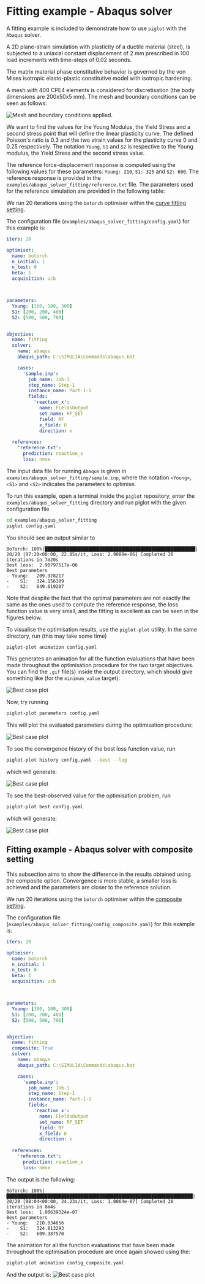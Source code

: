 # Fitting example - Abaqus solver

A fitting example is included to demonstrate how to use `piglot` with the `Abaqus` solver.

A 2D plane-strain simulation with plasticity of a ductile material (steel), is subjected to a uniaxial constant displacement of 2 mm prescribed in 100 load increments with time-steps of 0.02 seconds.

The matrix material phase constitutive behavior is governed by the von Mises isotropic elasto-plastic constitutive model with isotropic hardening. 

A mesh with 400 CPE4 elements is considered for discretisation (the body dimensions are 200x50x5 mm). The mesh and boundary conditions can be seen as follows:

![Mesh and boundary conditions applied.](mesh_and_bc.svg)

We want to find the values for the Young Modulus, the Yield Stress and a second stress point that will define the linear plasticity curve. The defined Poisson's ratio is 0.3 and the two strain values for the plasticity curve 0 and 0.25 respectively.
The notation `Young`, `S1` and `S2` is respective to the Young modulus, the Yield Stress and the second stress value.

The reference force-displacement response is computed using the following values for these parameters: `Young: 210`, `S1: 325` and `S2: 600`. The reference response is provided in the `examples/abaqus_solver_fitting/reference.txt` file. The parameters used for the reference simulation are provided in the following table:

We run 20 iterations using the `botorch` optimiser within the [curve fitting setting](../sample_curve_fitting/description.md).

The configuration file (`examples/abaqus_solver_fitting/config.yaml`) for this example is:
```yaml
iters: 20

optimiser:
  name: botorch
  n_initial: 1
  n_test: 0
  beta: 1
  acquisition: ucb



parameters:
  Young: [100, 100, 300]
  S1: [200, 200, 400]
  S2: [500, 500, 700]


objective:
  name: fitting
  solver:
    name: abaqus
    abaqus_path: C:\SIMULIA\Commands\abaqus.bat

    cases:
      'sample.inp':
        job_name: Job-1
        step_name: Step-1
        instance_name: Part-1-1
        fields:
          'reaction_x':
            name: FieldsOutput
            set_name: RF_SET
            field: RF
            x_field: U
            direction: x
   
  references:
    'reference.txt':
      prediction: reaction_x
      loss: nmse
```
The input data file for running `Abaqus` is given in `examples/abaqus_solver_fitting/sample.inp`, where the notation `<Young>`, `<S1>` and `<S2>` indicates the parameters to optimise.

To run this example, open a terminal inside the `piglot` repository, enter the `examples/abaqus_solver_fitting` directory and run piglot with the given configuration file
```bash
cd examples/abaqus_solver_fitting
piglot config.yaml
```
You should see an output similar to
```
BoTorch: 100%|███████████████████████████████████████████████████████| 20/20 [07:20<00:00, 22.05s/it, Loss: 2.9080e-06] Completed 20 iterations in 7m20s                                                                                        Best loss:  2.90797517e-06                                                                                              Best parameters                                                                                                         - Young:   209.978217                                                                                                   -    S1:   324.156389                                                                                                   -    S2:   649.619207 
```
Note that despite the fact that the optimal parameters are not exactly the same as the ones used to compute the reference response, the loss function value is very small, and the fitting is excellent as can be seen in the figures below.

To visualise the optimisation results, use the `piglot-plot` utility.
In the same directory, run (this may take some time)
```bash
piglot-plot animation config.yaml
```
This generates an animation for all the function evaluations that have been made throughout the optimisation procedure for the two target objectives.
You can find the `.gif` file(s) inside the output directory, which should give something like (for the `minimum_value` target):

![Best case plot](animation_1.gif)

Now, try running
```bash
piglot-plot parameters config.yaml
```
This will plot the evaluated parameters during the optimisation procedure: 

![Best case plot](parameters_1.svg)

To see the convergence history of the best loss function value, run
```bash
piglot-plot history config.yaml --best --log
```
which will generate:

![Best case plot](history_1.svg)

To see the best-observed value for the optimisation problem, run
```bash
piglot-plot best config.yaml
```
which will generate:

![Best case plot](best_1.svg)

## Fitting example - Abaqus solver with composite setting

This subsection aims to show the difference in the results obtained using the composite option. Convergence is more stable, a smaller loss is achieved and the parameters are closer to the reference solution.

We run 20 iterations using the `botorch` optimiser within the [composite setting](../sample_curve_fitting_composite/description.md).

The configuration file (`examples/abaqus_solver_fitting/config_composite.yaml`) for this example is:
```yaml
iters: 20

optimiser:
  name: botorch
  n_initial: 1
  n_test: 0
  beta: 1
  acquisition: ucb



parameters:
  Young: [100, 100, 300]
  S1: [200, 200, 400]
  S2: [500, 500, 700]


objective:
  name: fitting
  composite: True
  solver:
    name: abaqus
    abaqus_path: C:\SIMULIA\Commands\abaqus.bat

    cases:
      'sample.inp':
        job_name: Job-1
        step_name: Step-1
        instance_name: Part-1-1
        fields:
          'reaction_x':
            name: FieldsOutput
            set_name: RF_SET
            field: RF
            x_field: U
            direction: x
   
  references:
    'reference.txt':
      prediction: reaction_x
      loss: nmse
```

The output is the following:
```
BoTorch: 100%|████████████████████████████████████████████████████████████████████| 20/20 [08:04<00:00, 24.23s/it, Loss: 1.0064e-07] Completed 20 iterations in 8m4s                                                                                                      Best loss:  1.00639324e-07                                                                                                           Best parameters                                                                                                                      - Young:   210.034656                                                                                                                -    S1:   324.813293                                                                                                                -    S2:   609.387570
```

The animation for all the function evaluations that have been made throughout the optimisation procedure are once again showed using the:
```bash
piglot-plot animation config_composite.yaml
```

And the output is:
![Best case plot](animation_2.gif)



